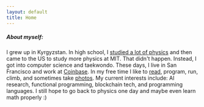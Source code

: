 ```yaml
---
layout: default
title: Home
---
```


##### About myself:

I grew up in Kyrgyzstan. In high school, I [studied a lot of physics](http://ipho-unofficial.org/countries/KGZ/individual) and then came to the US to study more physics at MIT. That didn't happen. Instead, I got into computer science and taekwondo. These days, I live in San Francisco and work at <a href='https://coinbase.com/' target='_blank'>Coinbase</a>. In my free time I like to [read](/books), program, run, climb, and sometimes take [photos](http://photography.maksim.ms/). My current interests include: AI research, functional programming, blockchain tech, and programming languages. I still hope to go back to physics one day and maybe even learn math properly :) 
